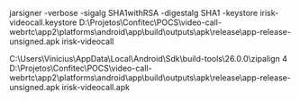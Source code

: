 jarsigner -verbose -sigalg SHA1withRSA -digestalg SHA1 -keystore irisk-videocall.keystore  D:\Projetos\Confitec\POCS\video-call-webrtc\app2\platforms\android\app\build\outputs\apk\release\app-release-unsigned.apk irisk-videocall

C:\Users\Vinicius\AppData\Local\Android\Sdk\build-tools\26.0.0\zipalign 4 D:\Projetos\Confitec\POCS\video-call-webrtc\app2\platforms\android\app\build\outputs\apk\release\app-release-unsigned.apk irisk-videocall.apk